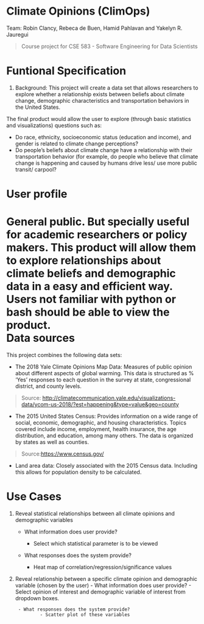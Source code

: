 # Climate Opinions (ClimOps)
Team: Robin Clancy, Rebeca de Buen, Hamid Pahlavan and Yakelyn R. Jauregui
>Course project for CSE 583 - Software Engineering for Data Scientists

Funtional Specification
=======================

1. Background:
This project will create a data set that allows researchers to explore whether a relationship exists between beliefs about climate change, demographic characteristics and transportation behaviors in the United States.

The final product would allow the user to explore (through basic statistics and visualizations) questions such as:
- Do race, ethnicity, socioeconomic status (education and income), and gender is related to climate change perceptions?
- Do people’s beliefs about climate change have a relationship with their transportation behavior (for example, do people who believe that climate change is happening and caused by humans drive less/ use more public transit/ carpool?

User profile
============
General public. But specially useful for academic researchers or policy makers. This product will allow them to explore relationships about climate beliefs and demographic data in a easy and efficient way. Users not familiar with python or bash should be able to view the product.   
Data sources
============
This project combines the following data sets:
 - The 2018 Yale Climate Opinions Map Data:
	Measures of public opinion about different aspects of global warming. This data is structured as​ % ‘Yes’ responses to each question in the survey ​at state, congressional district, and county levels.
>   Source: http://climatecommunication.yale.edu/visualizations-data/ycom-us-2018/?est=happening&type=value&geo=county
 - The 2015 United States Census:
	Provides information on a wide range of social, economic, demographic, and housing characteristics. Topics covered include income, employment, health insurance, the age distribution, and education, among many others. The data is organized by states as well as counties.
>   Source:https://www.census.gov/
 - Land area data:
        Closely associated with the 2015 Census data. Including this allows for population density to be calculated.

Use Cases
=========

1. Reveal statistical relationships between all climate opinions and demographic variables
	- What information does user provide?
		- Select which statistical parameter is to be viewed

	- What responses does the system provide?
		- Heat map of correlation/regression/significance values

2. Reveal relationship between a specific climate opinion and demographic
variable (chosen by the user)
        - What information does user provide?
                - Select opinion of interest and demographic variable of interest from dropdown boxes.

        - What responses does the system provide?
                - Scatter plot of these variables

